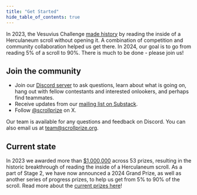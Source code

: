 ```yaml
---
title: "Get Started"
hide_table_of_contents: true
---
```


<head>
  <html data-theme="dark" />

  <meta
    name="description"
    content="A $1,000,000+ machine learning and computer vision competition"
  />

  <meta property="og:type" content="website" />
  <meta property="og:url" content="https://scrollprize.org" />
  <meta property="og:title" content="Vesuvius Challenge" />
  <meta
    property="og:description"
    content="A $1,000,000+ machine learning and computer vision competition"
  />
  <meta
    property="og:image"
    content="https://scrollprize.org/img/social/opengraph.jpg"
  />

  <meta property="twitter:card" content="summary_large_image" />
  <meta property="twitter:url" content="https://scrollprize.org" />
  <meta property="twitter:title" content="Vesuvius Challenge" />
  <meta
    property="twitter:description"
    content="A $1,000,000+ machine learning and computer vision competition"
  />
  <meta
    property="twitter:image"
    content="https://scrollprize.org/img/social/opengraph.jpg"
  />
</head>

<!---
join the community
learn what we are doing

-->

In 2023, the Vesuvius Challenge [made history](grandprize) by reading the inside of a Herculaneum scroll without opening it.
A combination of competition and community collaboration helped us get there.
In 2024, our goal is to go from reading 5% of a scroll to 90%.
There is much to be done - please join us!

## Join the community

- Join our [Discord server](https://discord.gg/V4fJhvtaQn) to ask questions, learn about what is going on, hang out with fellow contestants and interested onlookers, and perhaps find teammates.
- Receive updates from our [mailing list on Substack](https://scrollprize.substack.com).
- Follow [@scrollprize](https://twitter.com/scrollprize) on X.

Our team is available for any questions and feedback on Discord. You can also email us at team@scrollprize.org.

## Current state

In 2023 we awarded more than [$1,000,000](winners) across 53 prizes, resulting in the historic breakthrough of reading the inside of a Herculaneum scroll.
As a part of Stage 2, we have now announced a 2024 Grand Prize, as well as another series of progress prizes, to help us get from 5% to 90% of the scroll.
Read more about the [current prizes here](2024_prizes)!
